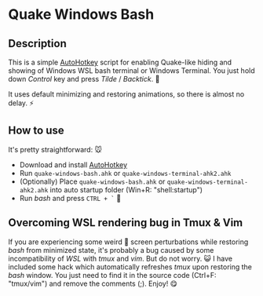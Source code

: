 # Quake Windows Bash

## Description

This is a simple [AutoHotkey](https://autohotkey.com/) script for enabling Quake-like hiding and showing of Windows WSL bash terminal or Windows Terminal. You just hold down *Control* key and press *Tilde* / *Backtick*. :floppy_disk:

It uses default minimizing and restoring animations, so there is almost no delay. :zap:

## How to use

It's pretty straightforward: :mouse:
* Download and install [AutoHotkey](https://autohotkey.com/)
* Run `quake-windows-bash.ahk` or `quake-windows-terminal-ahk2.ahk`
* (Optionally) Place `quake-windows-bash.ahk` or `quake-windows-terminal-ahk2.ahk` into auto startup folder (Win+R: "shell:startup")
* Run *bash* and press `` CTRL + ` `` :baby_chick:

## Overcoming WSL rendering bug in Tmux & Vim
If you are experiencing some weird :space_invader: screen perturbations while restoring *bash* from minimized state, it's probably a bug caused by some incompatibility of *WSL* with *tmux* and *vim*. But do not worry. :smiley_cat: I have included some hack which automatically refreshes *tmux* upon restoring the *bash* window. You just need to find it in the source code (Ctrl+F: "tmux/vim") and remove the comments (;). Enjoy! :yum:

